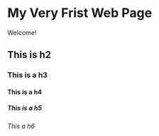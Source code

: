# My Very Frist Web Page

Welcome!

## This is h2

### This is a h3

#### This is a h4

##### This is a h5

###### This a h6